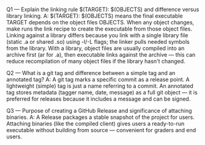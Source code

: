 Q1 — Explain the linking rule $(TARGET): $(OBJECTS) and difference versus library linking.
A: $(TARGET): $(OBJECTS) means the final executable TARGET depends on the object files OBJECTS. When any object changes,
make runs the link recipe to create the executable from those object files. Linking against a library differs 
because you link with a single library file (static .a or shared .so) using -l/-L flags; the linker pulls needed 
symbols from the library. With a library, object files are usually compiled into an archive first (ar for .a), then 
executable links against the archive — this can reduce recompilation of many object files if the library hasn't changed.

Q2 — What is a git tag and difference between a simple tag and an annotated tag?
A: A git tag marks a specific commit as a release point. A lightweight (simple) tag is just a name referring to a commit. 
An annotated tag stores metadata (tagger name, date, message) as a full git object — it is preferred for releases because it includes a message and can be signed.

Q3 — Purpose of creating a GitHub Release and significance of attaching binaries.
A: A Release packages a stable snapshot of the project for users. Attaching binaries (like the compiled client) gives users 
a ready-to-run executable without building from source — convenient for graders and end users.
